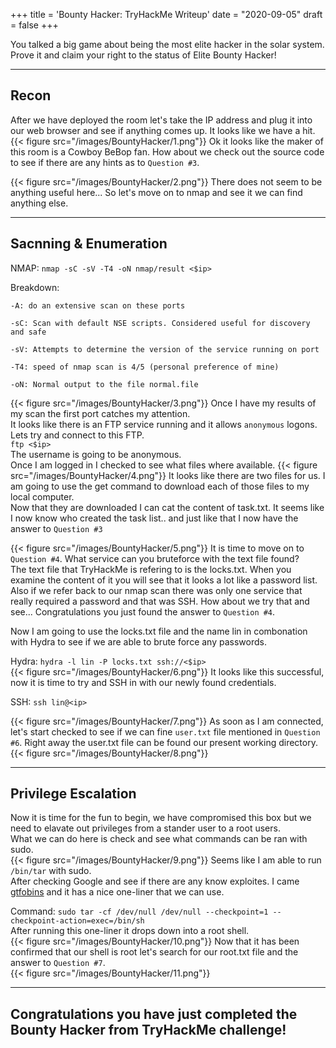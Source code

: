 +++
title = 'Bounty Hacker: TryHackMe Writeup'
date = "2020-09-05"
draft = false
+++

You talked a big game about being the most elite hacker in the solar system. Prove it and claim your right to the status of Elite Bounty Hacker!
 
---
## Recon 
After we have deployed the room let's take the IP address and plug it into our web browser and see if anything comes up.
It looks like we have a hit.
{{< figure src="/images/BountyHacker/1.png"}}
Ok it looks like the maker of this room is a Cowboy BeBop fan. How about we check out the source code to see if there are any hints as to `Question #3`.  

{{< figure src="/images/BountyHacker/2.png"}}
There does not seem to be anything useful here... So let's move on to nmap and see it we can find anything else.  

---
## Sacnning & Enumeration 

NMAP: `nmap -sC -sV -T4 -oN nmap/result <$ip>`

Breakdown:
```
-A: do an extensive scan on these ports

-sC: Scan with default NSE scripts. Considered useful for discovery and safe

-sV: Attempts to determine the version of the service running on port

-T4: speed of nmap scan is 4/5 (personal preference of mine)

-oN: Normal output to the file normal.file
```  

{{< figure src="/images/BountyHacker/3.png"}}
Once I have my results of my scan the first port catches my attention.  
It looks like there is an FTP service running and it allows `anonymous` logons.  
Lets try and connect to this FTP.  
`ftp <$ip>`  
The username is going to be anonymous.  
Once I am logged in I checked to see what files where available.
{{< figure src="/images/BountyHacker/4.png"}}
It looks like there are two files for us. I am going to use the get command to download each of those files to my local computer.  
Now that they are downloaded I can cat the content of task.txt. It seems like I now know who created the task list.. and just like that I now have the answer to `Question #3`  

{{< figure src="/images/BountyHacker/5.png"}}
It is time to move on to `Question #4`. What service can you bruteforce with the text file found?  
The text file that TryHackMe is refering to is the locks.txt. When you examine the content of it you will see that it looks a lot like a password list.  
Also if we refer back to our nmap scan there was only one service that really required a password and that was SSH. How about we try that and see... Congratulations you just found the answer to `Question #4`.  

Now I am going to use the locks.txt file and the name lin in combonation with Hydra to see if we are able to brute force any passwords.  

Hydra: `hydra -l lin -P locks.txt ssh://<$ip>`  
{{< figure src="/images/BountyHacker/6.png"}}
It looks like this successful, now it is time to try and SSH in with our newly found credentials.

SSH: `ssh lin@<ip>`  

{{< figure src="/images/BountyHacker/7.png"}}
As soon as I am connected, let's start checked to see if we can fine `user.txt` file mentioned in `Question #6`.
Right away the user.txt file can be found our present working directory.  
{{< figure src="/images/BountyHacker/8.png"}}

---
## Privilege Escalation
 
 Now it is time for the fun to begin, we have compromised this box but we need to elavate out privileges from a stander user to a root users.  
 What we can do here is check and see what commands can be ran with sudo.  
{{< figure src="/images/BountyHacker/9.png"}}
 Seems like I am able to run `/bin/tar` with sudo.  
After checking Google and see if there are any know exploites. I came [gtfobins](https://gtfobins.github.io/gtfobins/tar/) and it has a nice one-liner that we can use.

Command: `sudo tar -cf /dev/null /dev/null --checkpoint=1 --checkpoint-action=exec=/bin/sh`  
After running this one-liner it drops down into a root shell.  
{{< figure src="/images/BountyHacker/10.png"}}
Now that it has been confirmed that our shell is root let's search for our root.txt file and the answer to `Question #7`.  
{{< figure src="/images/BountyHacker/11.png"}}

---
## Congratulations you have just completed the Bounty Hacker from TryHackMe challenge!

